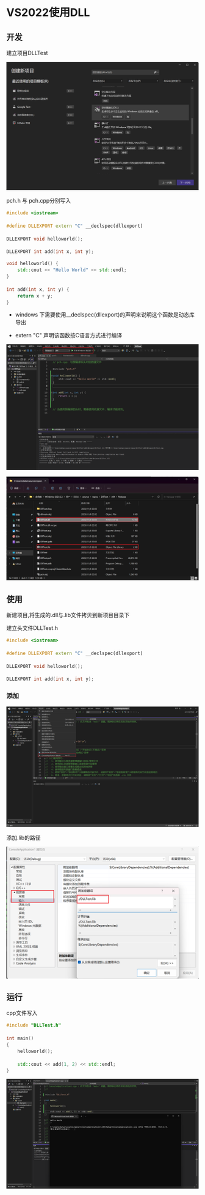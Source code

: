<!--
 * @Brief        : 
 * @Author       : dmjcb
 * @Date         : 2023-11-09 21:31:16
 * @LastEditors  : dmjcb@outlook.com
 * @LastEditTime : 2024-10-10 01:12:02
-->

# VS2022使用DLL

## 开发

建立项目DLLTest

![](https://raw.githubusercontent.com/dmjcb/SelfImgur/main/20231109213828.png)

pch.h 与 pch.cpp分别写入

```c++
#include <iostream>

#define DLLEXPORT extern "C" __declspec(dllexport)

DLLEXPORT void helloworld();

DLLEXPORT int add(int x, int y);
```

```c++
void helloworld() {
    std::cout << "Hello World" << std::endl;
}

int add(int x, int y) {
    return x + y;
}
```

- windows 下需要使用\_\_declspec(dllexport)的声明来说明这个函数是动态库导出

- extern "C" 声明该函数按C语言方式进行编译

![](https://raw.githubusercontent.com/dmjcb/SelfImgur/main/20231109220258.png)


![](https://raw.githubusercontent.com/dmjcb/SelfImgur/main/20231109220434.png)

## 使用

新建项目,将生成的.dll与.lib文件拷贝到新项目目录下

建立头文件DLLTest.h

```c++
#include <iostream>

#define DLLEXPORT extern "C" __declspec(dllexport)

DLLEXPORT void helloworld();

DLLEXPORT int add(int x, int y);
```

### 添加

![](https://raw.githubusercontent.com/dmjcb/SelfImgur/main/20231109221318.png)

添加.lib的路径

![](https://raw.githubusercontent.com/dmjcb/SelfImgur/main/20231109221410.png)


## 运行

cpp文件写入

```c++
#include "DLLTest.h"

int main()
{
    helloworld();

    std::cout << add(1, 2) << std::endl;
}
```

![](https://raw.githubusercontent.com/dmjcb/SelfImgur/main/20231109221606.png)